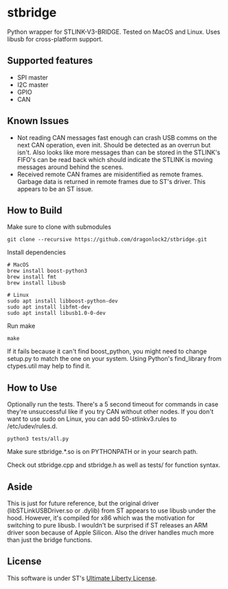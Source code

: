 # stbridge

Python wrapper for STLINK-V3-BRIDGE. Tested on MacOS and Linux. Uses libusb for cross-platform support.

## Supported features
* SPI master
* I2C master
* GPIO
* CAN

## Known Issues
* Not reading CAN messages fast enough can crash USB comms on the next CAN operation, even init. Should be detected as an overrun but isn't. Also looks like more messages than can be stored in the STLINK's FIFO's can be read back which should indicate the STLINK is moving messages around behind the scenes.
* Received remote CAN frames are misidentified as remote frames. Garbage data is returned in remote frames due to ST's driver. This appears to be an ST issue.

## How to Build

Make sure to clone with submodules

	git clone --recursive https://github.com/dragonlock2/stbridge.git

Install dependencies

	# MacOS
	brew install boost-python3
	brew install fmt
	brew install libusb

	# Linux
	sudo apt install libboost-python-dev
	sudo apt install libfmt-dev
	sudo apt install libusb1.0-0-dev

Run make

	make

If it fails because it can't find boost_python, you might need to change setup.py to match the one on your system. Using Python's find\_library from ctypes.util may help to find it.

## How to Use

Optionally run the tests. There's a 5 second timeout for commands in case they're unsuccessful like if you try CAN without other nodes. If you don't want to use sudo on Linux, you can add 50-stlinkv3.rules to /etc/udev/rules.d.

	python3 tests/all.py

Make sure stbridge.\*.so is on PYTHONPATH or in your search path.

Check out stbridge.cpp and stbridge.h as well as tests/ for function syntax.

## Aside

This is just for future reference, but the original driver (libSTLinkUSBDriver.so or .dylib) from ST appears to use libusb under the hood. However, it's compiled for x86 which was the motivation for switching to pure libusb. I wouldn't be surprised if ST releases an ARM driver soon because of Apple Silicon. Also the driver handles much more than just the bridge functions.

## License

This software is under ST's [Ultimate Liberty License](https://www.st.com/content/ccc/resource/legal/legal_agreement/license_agreement/group0/87/0c/3d/ad/0a/ba/44/26/DM00216740/files/DM00216740.pdf/jcr:content/translations/en.DM00216740.pdf).